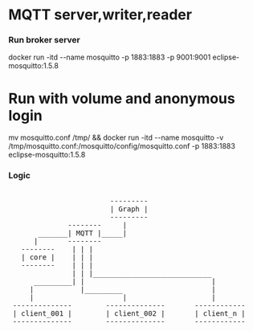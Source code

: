 # MQTT server,writer,reader

### Run broker server
docker run -itd --name mosquitto -p 1883:1883 -p 9001:9001 eclipse-mosquitto:1.5.8

# Run with volume and anonymous login
mv mosquitto.conf /tmp/ && docker run -itd --name mosquitto -v /tmp/mosquitto.conf:/mosquitto/config/mosquitto.conf -p 1883:1883 eclipse-mosquitto:1.5.8

### Logic
<pre>

                        ---------
                        | Graph | 
                        ---------             
              --------     |
       _______| MQTT |_____|
      |       --------
   --------    | | |
   | core |    | | |
   --------    | | |
               | | |____________________________
      _________| |                              |
     |           |_________                     |
     |                     |                    |
 --------------        --------------       ------------
 | client_001 |        | client_002 |       | client_n |
 --------------        --------------       ------------

</pre>
